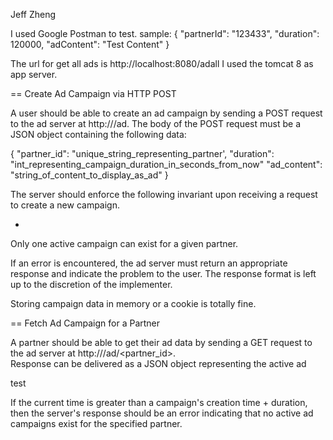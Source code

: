Jeff Zheng

I used Google Postman to test.
sample:
 {
    "partnerId": "123433",
    "duration": 120000,
    "adContent": "Test Content"
  }
  
The url for get all ads is http://localhost:8080/adall
I used the tomcat 8 as app server.


== Create Ad Campaign via HTTP POST

 
A user should be able to create an ad campaign by sending a POST request to the ad server at http://<host>/ad. 
The body of the POST request must be a JSON object containing the following data:

{
 "partner_id": "unique_string_representing_partner',
 "duration": "int_representing_campaign_duration_in_seconds_from_now"
 "ad_content": "string_of_content_to_display_as_ad"
}


The server should enforce the following invariant upon receiving a request to create a new campaign.

* 
Only one active campaign can exist for a given partner.


If an error is encountered, the ad server must return an appropriate response and indicate the problem to the user. 
The response format is left up to the discretion of the implementer.


Storing campaign data in memory or a cookie is totally fine.
 


== Fetch Ad Campaign for a Partner


A partner should be able to get their ad data by sending a GET request to the ad server at http://<host>/ad/<partner_id>.  
Response can be delivered as a JSON object representing the active ad

test

If the current time is greater than a campaign's creation time + duration, then the server's response should be an error indicating that no active ad campaigns exist for the specified partner.

